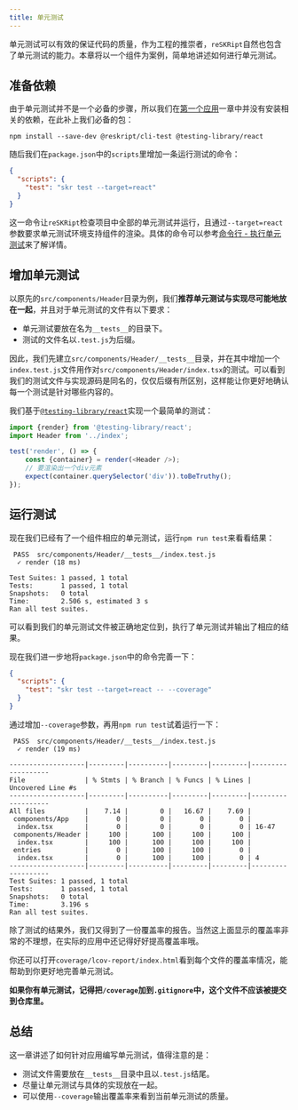 ```yaml
---
title: 单元测试
---
```


单元测试可以有效的保证代码的质量，作为工程的推崇者，`reSKRipt`自然也包含了单元测试的能力。本章将以一个组件为案例，简单地讲述如何进行单元测试。

## 准备依赖

由于单元测试并不是一个必备的步骤，所以我们在[第一个应用](./quick-start)一章中并没有安装相关的依赖，在此补上我们必备的包：

```shell
npm install --save-dev @reskript/cli-test @testing-library/react
```

随后我们在`package.json`中的`scripts`里增加一条运行测试的命令：

```json
{
  "scripts": {
    "test": "skr test --target=react"
  }
}
```

这一命令让`reSKRipt`检查项目中全部的单元测试并运行，且通过`--target=react`参数要求单元测试环境支持组件的渲染。具体的命令可以参考[命令行 - 执行单元测试](../cli/test)来了解详情。

## 增加单元测试

以原先的`src/components/Header`目录为例，我们**推荐单元测试与实现尽可能地放在一起**，并且对于单元测试的文件有以下要求：

- 单元测试要放在名为`__tests__`的目录下。
- 测试的文件名以`.test.js`为后缀。

因此，我们先建立`src/components/Header/__tests__`目录，并在其中增加一个`index.test.js`文件用作对`src/components/Header/index.tsx`的测试。可以看到我们的测试文件与实现源码是同名的，仅仅后缀有所区别，这样能让你更好地确认每一个测试是针对哪些内容的。

我们基于[`@testing-library/react`](https://testing-library.com/docs/react-testing-library/example-intro)实现一个最简单的测试：

```ts
import {render} from '@testing-library/react';
import Header from '../index';

test('render', () => {
    const {container} = render(<Header />);
    // 要渲染出一个div元素
    expect(container.querySelector('div')).toBeTruthy();
});
```

## 运行测试

现在我们已经有了一个组件相应的单元测试，运行`npm run test`来看看结果：

```
 PASS  src/components/Header/__tests__/index.test.js
  ✓ render (18 ms)

Test Suites: 1 passed, 1 total
Tests:       1 passed, 1 total
Snapshots:   0 total
Time:        2.506 s, estimated 3 s
Ran all test suites.
```

可以看到我们的单元测试文件被正确地定位到，执行了单元测试并输出了相应的结果。

现在我们进一步地将`package.json`中的命令完善一下：

```json
{
  "scripts": {
    "test": "skr test --target=react -- --coverage"
  }
}
```

通过增加`--coverage`参数，再用`npm run test`试着运行一下：

```
 PASS  src/components/Header/__tests__/index.test.js
  ✓ render (19 ms)

-------------------|---------|----------|---------|---------|-------------------
File               | % Stmts | % Branch | % Funcs | % Lines | Uncovered Line #s
-------------------|---------|----------|---------|---------|-------------------
All files          |    7.14 |        0 |   16.67 |    7.69 |
 components/App    |       0 |        0 |       0 |       0 |
  index.tsx        |       0 |        0 |       0 |       0 | 16-47
 components/Header |     100 |      100 |     100 |     100 |
  index.tsx        |     100 |      100 |     100 |     100 |
 entries           |       0 |      100 |     100 |       0 |
  index.tsx        |       0 |      100 |     100 |       0 | 4
-------------------|---------|----------|---------|---------|-------------------
Test Suites: 1 passed, 1 total
Tests:       1 passed, 1 total
Snapshots:   0 total
Time:        3.196 s
Ran all test suites.
```

除了测试的结果外，我们又得到了一份覆盖率的报告。当然这上面显示的覆盖率非常的不理想，在实际的应用中还记得好好提高覆盖率哦。

你还可以打开`coverage/lcov-report/index.html`看到每个文件的覆盖率情况，能帮助到你更好地完善单元测试。

**如果你有单元测试，记得把`/coverage`加到`.gitignore`中，这个文件不应该被提交到仓库里。**

## 总结

这一章讲述了如何针对应用编写单元测试，值得注意的是：

- 测试文件需要放在`__tests__`目录中且以`.test.js`结尾。
- 尽量让单元测试与具体的实现放在一起。
- 可以使用`--coverage`输出覆盖率来看到当前单元测试的质量。
